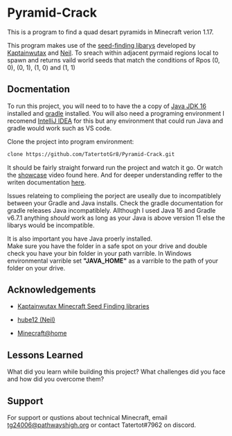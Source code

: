
# Pyramid-Crack

This is a program to find a quad desart pyramids in Minecraft verion 1.17.  

This program makes use of the [seed-finding libarys](https://kaptainwutax.seedfinding.com/) developed by [Kaptainwutax](https://github.com/KaptainWutax) and [Neil](https://github.com/hube12). To sreach within adjacent pyrmaid regions local to spawn and returns vaild world seeds that match the conditions of Rpos (0, 0), (0, 1), (1, 0) and (1, 1)




## Docmentation

To run this project, you will need to to have the a copy of [Java JDK 16](https://www.oracle.com/java/technologies/javase/jdk16-archive-downloads.html) installed and [gradle](https://gradle.org/install/) installed. 
 You will also need a programing environment I recomend [IntelliJ IDEA](https://www.jetbrains.com/idea/) for this but any environment that could run Java and gradle would work such as VS code. 

Clone the project into program environment:

```bash
clone https://github.com/TatertotGr8/Pyramid-Crack.git
```

It should be fairly straight forward run the project and watch it go. 
Or watch the [showcase](https://youtu.be/YYb_mFQJszU) video found here. And for deeper understanding reffer to the writen documentation [here](https://docs.google.com/document/d/1S-tqtsDtqdalQDEEsopy5CnU4O1-bL9xtSGgOIrrxzI/edit#).


Issues relateing to complieing the porject are useally due to incompatiblely between your Gradle and Java installs. Check the gradle documentation for gradle releases Java incompatiblely. Allthough I used Java 16 and Gradle v6.7.1 anything *should* work as long as your Java is above version 11 else the libarys would be incompatible.   

It is also important you have Java proerly installed.  
Make sure you have the folder in a safe spot on your drive and double check you have your bin folder in your path varrible. In Windows environmental varrible set **"JAVA_HOME"** as a varrible to the path of your folder on your drive.  

## Acknowledgements

 - [Kaptainwutax Minecraft Seed Finding libraries](https://kaptainwutax.seedfinding.com/)
  
 - [hube12 (Neil)](https://github.com/hube12)

 - [Minecraft@home](https://minecraftathome.com/)

## Lessons Learned

What did you learn while building this project? What challenges did you face and how did you overcome them?


## Support

For support or qustions about technical Minecraft, email tg24006@pathwayshigh.org or contact Tatertot#7962 on discord.

